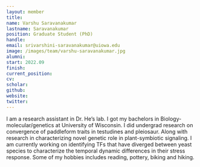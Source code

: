 ```yaml
---
layout: member
title:
name: Varshu Saravanakumar
lastname: Saravanakumar
position: Graduate Student (PhD)
handle:
email: srivarshini-saravanakumar@uiowa.edu
image: /images/team/varshu-saravanakumar.jpg
alumni:
start: 2022.09
finish:
current_position:
cv:
scholar:
github:
website:
twitter:
---
```


I am a research assistant in Dr. He’s lab. I got my bachelors in Biology- molecular/genetics at University of Wisconsin. I did undergrad research on convergence of paddleform traits in testudines and pleiosaur. Along with research in characterizing novel genetic role in plant-symbiotic signaling. I am currently working on identifying TFs that have diverged between yeast species to characterize the temporal dynamic differences in their stress response. Some of my hobbies includes reading, pottery, biking and hiking.
